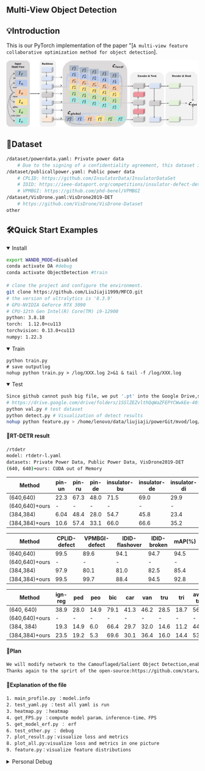 
## Multi-View Object Detection

## 💡Introduction
This is our PyTorch implementation of the paper "[`A multi-view feature collaborative optimization method for object detection`].

<div align="center">
    <img src="MFCO.png" width="1000" alt="MFCO">
</div>

## 🚩Dataset
```bash
/dataset/powerdata.yaml: Private power data 
    # Due to the signing of a confidentiality agreement, this dataset is not publicly available at this time.
/dataset/publicallpower.yaml: Public power data
    # CPLID: https://github.com/InsulatorData/InsulatorDataSet
    # IDID: https://ieee-dataport.org/competitions/insulator-defect-detection
    # VPMBGI: https://github.com/phd-benel/VPMBGI
/dataset/VisDrone.yaml:VisDrone2019-DET 
    # https://github.com/VisDrone/VisDrone-Dataset
other
```

## 🛠️Quick Start Examples

<details open>
<summary>Install</summary>

```bash
export WANDB_MODE=disabled
conda activate DA #debug
conda activate ObjectDetection #train

# clone the project and configure the environment.
git clone https://github.com/LiuJiaji1999/MFCO.git
# the version of ultralytics is '8.3.9'           
# GPU-NVIDIA GeForce RTX 3090 
# CPU-12th Gen Intel(R) Core(TM) i9-12900
python: 3.8.18
torch:  1.12.0+cu113
torchvision: 0.13.0+cu113 
numpy: 1.22.3
```

</details>

<details open>
<summary>Train</summary>

```shell
python train.py 
# save outputlog
nohup python train.py > /log/XXX.log 2>&1 & tail -f /log/XXX.log
```
</details>


<details open>
<summary>Test</summary>

```bash
Since github cannot push big file, we put '.pt' into the Google Drive,so you can directly test :
# https://drive.google.com/drive/folders/1SSlZEZvlthQqWaZFEPYCWwkEe-40fqsX
python val.py # test dataset 
python detect.py # Visualization of detect results
nohup python feature.py > /home/lenovo/data/liujiaji/powerGit/mvod/log/feature.log 2>&1 & tail -f /home/lenovo/data/liujiaji/powerGit/mvod/log/feature.log 
```
</details>

#### 📝RT-DETR result
```bash
/rtdetr
model: rtdetr-l.yaml
datasets: Private Power Data, Public Power Data, VisDrone2019-DET
(640, 640)+ours: CUDA out of Memory
```
| Method | pin-un | pin-ru | pin-de | insulator-bu | insulator-de | insulator-di | mAP(%) |
|---|---|---|---|---|---|---|---|
| (640,640) | 22.3| 67.3 |48.0  |71.5  |69.0  |29.9  | 51.3 |
| (640,640)+ours | -| - |-  |-  |- | - | - |
|(384,384) | 6.04 | 48.4 | 28.0 | 54.7 | 45.8 | 23.4 | 34.4 |
| (384,384)+ours | 10.6 | 57.4 | 33.1 | 66.0 | 66.6 | 35.2 | 44.8 |

| Method | CPLID-defect | VPMBGI-defect | IDID-flashover | IDID-broken | mAP(%) |
|---|---|---|---|---|---|
|(640,640) | 99.5 |89.6|94.1 |94.7 | 94.5 |
| (640,640)+ours |-| - | - | - | -|
| (384,384) | 97.9 | 80.1 | 81.0 | 82.5 | 85.4 |
| (384,384)+ours | 99.5 | 99.7 | 88.4 | 94.5 | 92.8 |


| Method | ign-reg | ped | peo | bic | car | van | tru | tri | aw-tri | bus | mAP (%) |
|---|---|---|---|---|---|---|---|---|---|---|---|
| (640, 640) | 38.9 | 28.0 | 14.9 | 79.1 | 41.3 | 46.2 | 28.5 | 18.7 | 56.8 | 42.7 | 39.5 |
| (640,640)+ours | - | - | - | - | - | - | - | - | - | - | - |
| (384, 384) | 19.3 | 14.9 | 6.0 | 66.4 | 29.7 | 32.0 | 14.6 | 11.2 | 44.6 | 23.9 | 26.3 |
| (384,384)+ours | 23.5 | 19.2 | 5.3 | 69.6 | 30.1 | 36.4 | 16.0 | 14.4 | 53.0 | 28.3 | 29.6 |

#### 📢Plan
```bash
We will modify network to the Camouflaged/Salient Object Detection,enabling fair comparison with other methods.
Thanks again to the sprirt of the open-source:https://github.com/stars/LiuJiaji1999/lists/mvod
```

#### 🌟Explanation of the file
```bash
1. main_profile.py ：model.info
2. test_yaml.py ：test all yaml is run 
3. heatmap.py ：heatmap
4. get_FPS.py ：compute model param、inference-time、FPS
5. get_model_erf.py ： erf
6. test_other.py ： debug
7. plot_result.py：visualize loss and metrics
8. plot_all.py:visualize loss and metrics in one picture
9. feature.py：visualize feature distributions
```

<details >
<summary>Personal Debug</summary>

```bash
print('一. trainer.py/get_dataset 先从yaml文件获取 train')
print('二. trainer.py/get_dataloader 开始加载训练数据')
print('三. detect/train.py/build_dataset 开始真正构建数据集')
print('四. bulid.py/build_yolo_dataset 构建YOLO数据集')
print('五. dataset.py/build_transforms 开始数据增强')
print('六. augment.py/v8_transforms 开始执行数据增强函数，') #随机增强方式直接替换原图送进模型    
print('七.ultralytics/data/base.py/get_image_and_label，数据增强后的图片-标签对应'）
```
</details>



